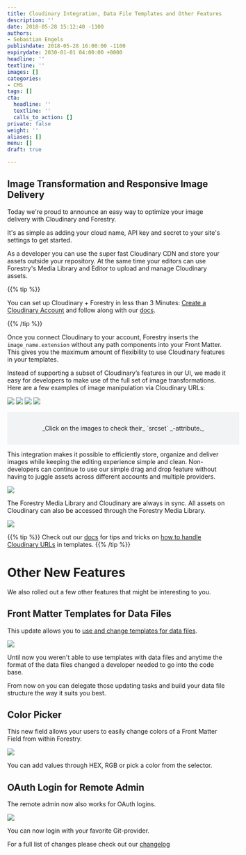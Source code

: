 ```yaml
---
title: Cloudinary Integration, Data File Templates and Other Features
description: ''
date: 2018-05-28 15:12:40 -1100
authors:
- Sebastian Engels
publishdate: 2018-05-28 16:00:00 -1100
expirydate: 2030-01-01 04:00:00 +0000
headline: ''
textline: ''
images: []
categories:
- CMS
tags: []
cta:
  headline: ''
  textline: ''
  calls_to_action: []
private: false
weight: ''
aliases: []
menu: []
draft: true

---
```

## Image Transformation and Responsive Image Delivery

Today we're proud to announce an easy way to optimize your image delivery with Cloudinary and Forestry.

It's as simple as adding your cloud name, API key and secret to your site's settings to get started.

As a developer you can use the super fast Cloudinary CDN and store your assets outside your repository. At the same time your editors can use Forestry's Media Library and Editor to upload and manage Cloudinary assets.

{{% tip %}}

You can set up Cloudinary + Forestry in less than 3 Minutes: [Create a Cloudinary Account](https://cloudinary.com/) and follow along with our [docs](https://forestry.io/docs/media/cloudinary/).

{{% /tip %}}

Once you connect Cloudinary to your account, Forestry inserts the `image_name.extension` without any path components into your Front Matter. This gives you the maximum amount of flexibility to use Cloudinary features in your templates.

Instead of supporting a subset of Cloudinary’s features in our UI, we made it easy for developers to make use of the full set of image transformations. Here are a few examples of image manipulation via Cloudinary URLs: <div style="width:100%;"><div id="img-1" onclick="showURL('http://res.cloudinary.com/dljtb0dbc/image/upload/c_scale,h_220/v1527559425/uploads/2018/05/29/girl.jpg', 'cloudinary-url')" style="display:inline-block;"><img src="http://res.cloudinary.com/dljtb0dbc/image/upload/c_scale,h_220/v1527559425/uploads/2018/05/29/girl.jpg"/></div> <div id="img-2" onclick="showURL('http://res.cloudinary.com/dljtb0dbc/image/upload/c_crop,g_face/h_220/v1527559425/uploads/2018/05/29/girl.jpg', 'cloudinary-url')" style="display:inline-block;"> <img src="http://res.cloudinary.com/dljtb0dbc/image/upload/c_crop,g_face/h_220/v1527559425/uploads/2018/05/29/girl.jpg"/></div> <div id="img-3" onclick="showURL('http://res.cloudinary.com/dljtb0dbc/image/upload/c_scale,e_art:hokusai,h_220/v1527559425/uploads/2018/05/29/girl.jpg', 'cloudinary-url')" style="display:inline-block;"> <img src="http://res.cloudinary.com/dljtb0dbc/image/upload/c_scale,e_art:hokusai,h_220/v1527559425/uploads/2018/05/29/girl.jpg"/></div> <div id="img-4" onclick="showURL('http://res.cloudinary.com/dljtb0dbc/image/upload/c_scale,h_220,r_30/v1527559425/uploads/2018/05/29/girl.jpg', 'cloudinary-url')" style="display:inline-block;"><img src="http://res.cloudinary.com/dljtb0dbc/image/upload/c_scale,h_220,r_30/v1527559425/uploads/2018/05/29/girl.jpg"/></div></div>

<div style="width:100%;min-height:20px;background-color:#f1f3f5;padding:15px"><p id="cloudinary-url" style="word-break:break-all;text-align:center">_Click on the images to check their_ `srcset` _-attribute._</p></div> <script type="text/javascript">function showURL(url, target) {document.getElementById(target).innerHTML = url}</script>

This integration makes it possible to efficiently store, organize and deliver images while keeping the editing experience simple and clean. Non-developers can continue to use our simple drag and drop feature without having to juggle assets across different accounts and multiple providers.

<img src="http://res.cloudinary.com/dljtb0dbc/image/upload/v1527561785/drag_drop.gif" />

The Forestry Media Library and Cloudinary are always in sync. All assets on Cloudinary can also be accessed through the Forestry Media Library.

![](/uploads/2018/05/forestry_cloudinary.png)

{{% tip %}}
Check out our [docs](https://forestry.io/docs/media/cloudinary/#using-cloudinary-images) for tips and tricks on [how to handle Cloudinary URLs](https://forestry.io/docs/media/cloudinary/#using-cloudinary-images) in templates.
{{% /tip %}}

# Other New Features

We also rolled out a few other features that might be interesting to you.

## Front Matter Templates for Data Files

This update allows you to [use and change templates for data files](https://forestry.io/docs/editing/data-files/#customizing-fields).

![](/uploads/2018/05/template-for-data-files.png)

Until now you weren't able to use templates with data files and anytime the format of the data files changed a developer needed to go into the code base.

From now on you can delegate those updating tasks and build your data file structure the way it suits you best.

## Color Picker

This new field allows your users to easily change colors of a Front Matter Field from within Forestry.

![](/uploads/2018/05/color_picker.png)

You can add values through HEX, RGB or pick a color from the selector.

## OAuth Login for Remote Admin

The remote admin now also works for OAuth logins.

![](/uploads/2018/05/oauth-admin.png)

You can now login with your favorite Git-provider.

For a full list of changes please check out our [changelog](https://forestry.io/docs/changelog/2018-5-28-changelog/)